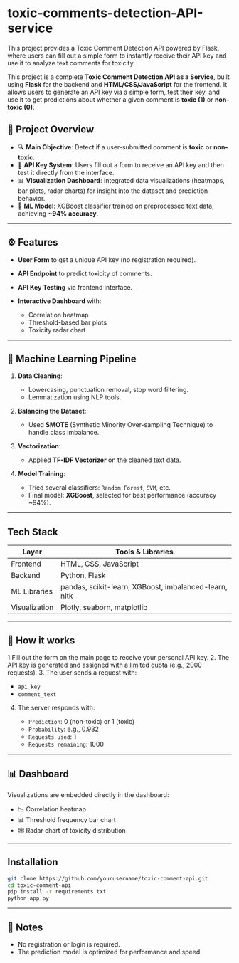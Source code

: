 # toxic-comments-detection-API-service
This project provides a Toxic Comment Detection API powered by Flask, where users can fill out a simple form to instantly receive their API key and use it to analyze text comments for toxicity.



This project is a complete **Toxic Comment Detection API as a Service**, built using **Flask** for the backend and **HTML/CSS/JavaScript** for the frontend. It allows users to generate an API key via a simple form, test their key, and use it to get predictions about whether a given comment is **toxic (1)** or **non-toxic (0)**.

## 🚀 Project Overview

* 🔍 **Main Objective**: Detect if a user-submitted comment is **toxic** or **non-toxic**.
* 🔐 **API Key System**: Users fill out a form to receive an API key and then test it directly from the interface.
* 📊 **Visualization Dashboard**: Integrated data visualizations (heatmaps, bar plots, radar charts) for insight into the dataset and prediction behavior.
* 🧠 **ML Model**: XGBoost classifier trained on preprocessed text data, achieving **\~94% accuracy**.

---

## ⚙️ Features

* **User Form** to get a unique API key (no registration required).
* **API Endpoint** to predict toxicity of comments.
* **API Key Testing** via frontend interface.
* **Interactive Dashboard** with:

  * Correlation heatmap
  * Threshold-based bar plots
  * Toxicity radar chart

---

## 🧠 Machine Learning Pipeline

1. **Data Cleaning**:

   * Lowercasing, punctuation removal, stop word filtering.
   * Lemmatization using NLP tools.
2. **Balancing the Dataset**:

   * Used **SMOTE** (Synthetic Minority Over-sampling Technique) to handle class imbalance.
3. **Vectorization**:

   * Applied **TF-IDF Vectorizer** on the cleaned text data.
4. **Model Training**:

   * Tried several classifiers: `Random Forest`, `SVM`, etc.
   * Final model: **XGBoost**, selected for best performance (accuracy \~94%).

---

##  Tech Stack

| Layer         | Tools & Libraries                                     |
| ------------- | ----------------------------------------------------- |
| Frontend      | HTML, CSS, JavaScript                                 |
| Backend       | Python, Flask                                         |
| ML Libraries  | pandas, scikit-learn, XGBoost, imbalanced-learn, nltk |
| Visualization | Plotly, seaborn, matplotlib                           |

---



## 🔑 How it works



1.Fill out the form on the main page to receive your personal API key.
2. The API key is generated and assigned with a limited quota (e.g., 2000 requests).
3. The user sends a request with:

   * `api_key`
   * `comment_text`
4. The server responds with:

   * `Prediction`: 0 (non-toxic) or 1 (toxic)
   * `Probability`: e.g., 0.932
   * `Requests used`: 1
   * `Requests remaining`: 1000


---

## 📊 Dashboard

Visualizations are embedded directly in the dashboard:

* 📉 Correlation heatmap
* 📊 Threshold frequency bar chart
* 🕸️ Radar chart of toxicity distribution

---

##  Installation

```bash
git clone https://github.com/yourusername/toxic-comment-api.git
cd toxic-comment-api
pip install -r requirements.txt
python app.py
```

---

## 📌 Notes

* No registration or login is required.
* The prediction model is optimized for performance and speed.




















